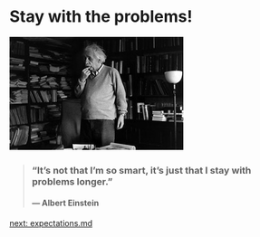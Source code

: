 # Stay with the problems! 

![Alt text](image.png)

> ### “It’s not that I’m so smart, it’s just that I stay with problems longer.” 
> #### — Albert Einstein

[next: expectations.md](/02_expectations.md)
